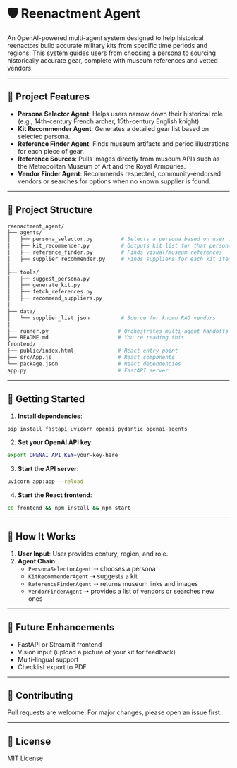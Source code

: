 # 🛡️ Reenactment Agent

An OpenAI-powered multi-agent system designed to help historical reenactors build accurate military kits from specific time periods and regions. This system guides users from choosing a persona to sourcing historically accurate gear, complete with museum references and vetted vendors.

---

## 🔧 Project Features

- **Persona Selector Agent**: Helps users narrow down their historical role (e.g., 14th-century French archer, 15th-century English knight).
- **Kit Recommender Agent**: Generates a detailed gear list based on selected persona.
- **Reference Finder Agent**: Finds museum artifacts and period illustrations for each piece of gear.
- **Reference Sources**: Pulls images directly from museum APIs such as the Metropolitan Museum of Art and the Royal Armouries.
- **Vendor Finder Agent**: Recommends respected, community-endorsed vendors or searches for options when no known supplier is found.

---

## 🧱 Project Structure

```bash
reenactment_agent/
├── agents/
│   ├── persona_selector.py         # Selects a persona based on user input
│   ├── kit_recommender.py          # Outputs kit list for that persona
│   ├── reference_finder.py         # Finds visual/museum references
│   ├── supplier_recommender.py     # Finds suppliers for each kit item
│
├── tools/
│   ├── suggest_persona.py
│   ├── generate_kit.py
│   ├── fetch_references.py
│   ├── recommend_suppliers.py
│
├── data/
│   └── supplier_list.json          # Source for known RAG vendors
│
├── runner.py                      # Orchestrates multi-agent handoffs
├── README.md                      # You're reading this
frontend/
├── public/index.html              # React entry point
├── src/App.js                     # React components
└── package.json                   # React dependencies
app.py                             # FastAPI server
```

---

## 🚀 Getting Started

1. **Install dependencies**:
```bash
pip install fastapi uvicorn openai pydantic openai-agents
```

2. **Set your OpenAI API key**:
```bash
export OPENAI_API_KEY=your-key-here
```

3. **Start the API server**:
```bash
uvicorn app:app --reload
```

4. **Start the React frontend**:
```bash
cd frontend && npm install && npm start
```

---

## 🧠 How It Works

1. **User Input**: User provides century, region, and role.
2. **Agent Chain**:
   - `PersonaSelectorAgent` ➝ chooses a persona
   - `KitRecommenderAgent` ➝ suggests a kit
   - `ReferenceFinderAgent` ➝ returns museum links and images
   - `VendorFinderAgent` ➝ provides a list of vendors or searches new ones

---

## 📌 Future Enhancements

- FastAPI or Streamlit frontend
- Vision input (upload a picture of your kit for feedback)
- Multi-lingual support
- Checklist export to PDF

---

## 🤝 Contributing

Pull requests are welcome. For major changes, please open an issue first.

---

## 📜 License

MIT License
